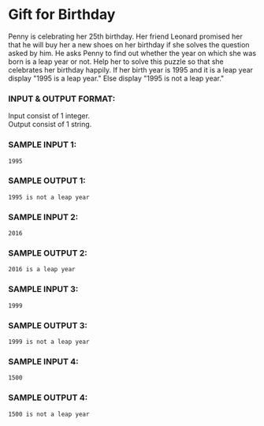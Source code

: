 # Gift for Birthday

Penny is celebrating her 25th birthday. Her friend Leonard promised her that he
will buy her a new shoes on her birthday if she solves the question asked by him.
He asks Penny to find out whether the year on which she was born is a leap year or not.
Help her to solve this puzzle so that she celebrates her birthday happily.
If her birth year is 1995 and it is a leap year display "1995 is a leap year."
Else display "1995 is not a leap year."

### INPUT & OUTPUT FORMAT:

Input consist of 1 integer. <br>
Output consist of 1 string.

### SAMPLE INPUT 1:

```
1995
```

### SAMPLE OUTPUT 1:

```
1995 is not a leap year
```

### SAMPLE INPUT 2:

```
2016
```

### SAMPLE OUTPUT 2:

```
2016 is a leap year
```

### SAMPLE INPUT 3:

```
1999
```

### SAMPLE OUTPUT 3:

```
1999 is not a leap year
```

### SAMPLE INPUT 4:

```
1500
```

### SAMPLE OUTPUT 4:

```
1500 is not a leap year
```
